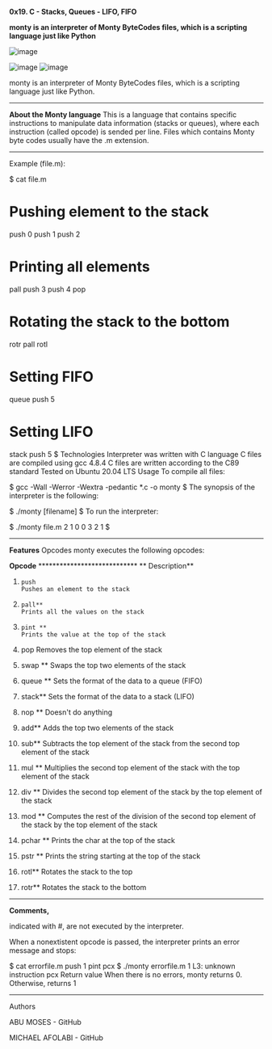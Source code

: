 **0x19. C - Stacks, Queues - LIFO, FIFO**



**monty is an interpreter of Monty ByteCodes files, which is a scripting language just like Python**

![image](https://github.com/Michafolab/monty/assets/117805721/b941001b-184d-435f-b21b-bfd01bb91a9c)

![image](https://github.com/Michafolab/monty/assets/117805721/aa0cd01d-17ca-4d7c-8d33-f8757c638201)
![image](https://github.com/Michafolab/monty/assets/117805721/c1e2593e-253f-429d-a65e-13a7f8a5a96d)




monty is an interpreter of Monty ByteCodes files, which is a scripting language just like Python.

********************************************************************************************************************************************

**About the Monty language**
This is a language that contains specific instructions to manipulate data information (stacks or queues), where each instruction (called opcode) is sended per line. Files which contains Monty byte codes usually have the .m extension.

********************************************************************************************************************************************
Example (file.m):

$ cat file.m
# Pushing element to the stack
push 0
push 1
push 2
# Printing all elements
pall
push 3
push 4
pop
# Rotating the stack to the bottom
rotr
pall
rotl
# Setting FIFO
queue
push 5
# Setting LIFO
stack
push 5
$
Technologies
Interpreter was written with C language
C files are compiled using gcc 4.8.4
C files are written according to the C89 standard
Tested on Ubuntu 20.04 LTS
Usage
To compile all files:

$ gcc -Wall -Werror -Wextra -pedantic *.c -o monty
$
The synopsis of the interpreter is the following:

$ ./monty [filename]
$
To run the interpreter:

$ ./monty file.m
2
1
0
0
3
2
1
$

*********************************************************************************************************************************
**Features**
Opcodes
monty executes the following opcodes:




**Opcode**	            ****************************                           ** Description**


1)     push	                                                                      Pushes an element to the stack




2)     pall**	                                                                      Prints all the values on the stack




3)     pint	**                                                                      Prints the value at the top of the stack





4)    pop                                                                          Removes the top element of the stack






5)   swap	**                                                                      Swaps the top two elements of the stack






6) queue	 **                                                                     Sets the format of the data to a queue (FIFO)






7) stack**	                                                                      Sets the format of the data to a stack (LIFO)






8) nop   **                                                                      Doesn't do anything







9) add**	                                                                        Adds the top two elements of the stack






10)  sub**	                                                                       Subtracts the top element of the stack from the second top element of the stack







11) mul	 **                                                                      Multiplies the second top element of the stack with the top element of the stack






12)  div	**                                                                       Divides the second top element of the stack by the top element of the stack





13)  mod	   **                                                                    Computes the rest of the division of the second top element of the stack by the top element of the stack






14)  pchar	  **                                                                   Prints the char at the top of the stack






15)  pstr **                                                                   	Prints the string starting at the top of the stack







16)  rotl**	                                                                    Rotates the stack to the top








17)  rotr**	                                                                    Rotates the stack to the bottom


*******************************************************************************************************************************
**Comments,**

indicated with #, are not executed by the interpreter.

When a nonextistent opcode is passed, the interpreter prints an error message and stops:

$ cat errorfile.m
push 1
pint
pcx
$ ./monty errorfile.m
1
L3: unknown instruction pcx
Return value
When there is no errors, monty returns 0. Otherwise, returns 1

****************************************************************************************************************************
Authors


ABU MOSES - GitHub


MICHAEL AFOLABI - GitHub
